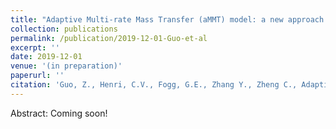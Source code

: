 ```yaml
---
title: "Adaptive Multi-rate Mass Transfer (aMMT) model: a new approach to upscale regional-scale transport under transient flow conditions"
collection: publications
permalink: /publication/2019-12-01-Guo-et-al
excerpt: ''
date: 2019-12-01
venue: '(in preparation)'
paperurl: ''
citation: 'Guo, Z., Henri, C.V., Fogg, G.E., Zhang Y., Zheng C., Adaptive Multi-rate Mass Transfer (aMMT) model: a new approach to upscale regional-scale transport under transient flow conditions, in preparation'
---
```


Abstract: Coming soon!
